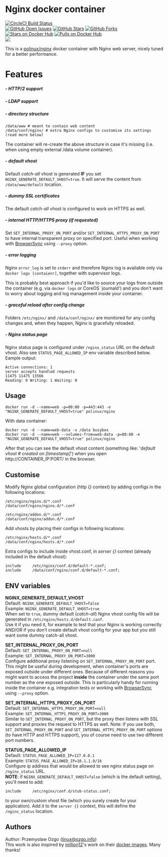 # Nginx docker container
[![CircleCI Build Status](https://img.shields.io/circleci/project/pozgo/docker-nginx/master.svg)](https://circleci.com/gh/pozgo/docker-nginx)  
[![GitHub Open Issues](https://img.shields.io/github/issues/pozgo/docker-nginx.svg)](https://github.com/pozgo/docker-nginx/issues)
[![GitHub Stars](https://img.shields.io/github/stars/pozgo/docker-nginx.svg)](https://github.com/pozgo/docker-nginx)
[![GitHub Forks](https://img.shields.io/github/forks/pozgo/docker-nginx.svg)](https://github.com/pozgo/docker-nginx)  
[![Stars on Docker Hub](https://img.shields.io/docker/stars/polinux/nginx.svg)](https://hub.docker.com/r/polinux/nginx)
[![Pulls on Docker Hub](https://img.shields.io/docker/pulls/polinux/nginx.svg)](https://hub.docker.com/r/polinux/nginx)  
[![](https://images.microbadger.com/badges/image/polinux/nginx.svg)](http://microbadger.com/images/polinux/nginx)

This is a [polinux/nginx](https://registry.hub.docker.com/u/polinux/nginx/) docker container with Nginx web server, nicely tuned for a better performance.

# Features

##### - HTTP/2 support

##### - LDAP support

##### - directory structure
```
/data/www # meant to contain web content
/data/conf/nginx/ # extra Nginx configs to customise its settings (read more below)
```
The container will re-create the above structure in case it's missing (i.e. when using empty external /data volume container).

##### - default vhost

Default *catch-all* vhost is generated **IF** you set `NGINX_GENERATE_DEFAULT_VHOST=true`. It will serve the content from `/data/www/default` location.

##### - dummy SSL certificates

The default *catch-all* vhost is configured to work on HTTPS as well.

##### - internal HTTP/HTTPS proxy (if requested)

Set `SET_INTERNAL_PROXY_ON_PORT` and/or `SET_INTERNAL_HTTPS_PROXY_ON_PORT` to have internal transparent proxy on specified port. Useful when working with [BrowserSync](http://www.browsersync.io/) using `--proxy` option.

##### - error logging

Nginx `error_log` is set to `stderr` and therefore Nginx log is available only via `docker logs [contaienr]`, together with supervisor logs.

This is probably best approach if you'd like to source your logs from outside the container (e.g. via `docker logs` or CoreOS `journald') and you don't want to worry about logging and log management inside your container.

##### - graceful reload after config change

Folders `/etc/nginx/` and `/data/conf/nginx/` are monitored for any config changes and, when they happen, Nginx is gracefully reloaded.

##### - Nginx status page

Nginx status page is configured under `/nginx_status` URL on the default vhost. Also see `STATUS_PAGE_ALLOWED_IP` env variable described below.
Eample output:  

	Active connections: 1
	server accepts handled requests
	11475 11475 13566
	Reading: 0 Writing: 1 Waiting: 0


## Usage

```
docker run -d --name=web -p=80:80 -p=443:443 -e "NGINX_GENERATE_DEFAULT_VHOST=true" polinux/nginx
```

With data container:  
```
docker run -d --name=web-data -v /data busybox
docker run -d --name=web --volumes-from=web-data -p=80:80 -e "NGINX_GENERATE_DEFAULT_VHOST=true" polinux/nginx
```

After that you can see the default vhost content (something like: '*default vhost # created on [timestamp]*') when you open http://CONTAINER_IP:PORT/ in the browser.


## Customise

Modify Nginx global configuration (http {} context) by adding configs in the following locations:  
```
/etc/nginx/nginx.d/*.conf
/data/conf/nginx/nginx.d/*.conf

/etc/nginx/addon.d/*.conf
/data/conf/nginx/addon.d/*.conf
```

Add vhosts by placing their configs in following locations:  
```
/etc/nginx/hosts.d/*.conf
/data/conf/nginx/hosts.d/*.conf
```

Extra configs to include inside vhost.conf, in *server {}* context (already included in the default vhost):  
```
include     /etc/nginx/conf.d/default-*.conf;
include     /data/conf/nginx/conf.d/default-*.conf;
```


## ENV variables

**NGINX_GENERATE_DEFAULT_VHOST**  
Default: `NGINX_GENERATE_DEFAULT_VHOST=false`  
Example: `NGINX_GENERATE_DEFAULT_VHOST=true`  
When set to `true`, dummy default (*catch-all*) Nginx vhost config file will be generated in `/etc/nginx/hosts.d/default.conf`.  
Use it if you need it, for example to test that your Nginx is working correctly AND/OR if you don't create default vhost config for your app but you still want some dummy catch-all vhost.

**SET_INTERNAL_PROXY_ON_PORT**  
Default: `SET_INTERNAL_PROXY_ON_PORT=null`  
Example: `SET_INTERNAL_PROXY_ON_PORT=3000`  
Configure additional proxy listening on `SET_INTERNAL_PROXY_ON_PORT` port.  
This might be useful during development, when container's ports are exposed outside under different ones. Because of different reasons you might want to access the project **inside** the container under the same port number as the one exposed outside. This is particularly handy for running inside the container e.g. integration tests or working with [BrowserSync](http://www.browsersync.io/) using `--proxy` option.

**SET_INTERNAL_HTTPS_PROXY_ON_PORT**  
Default: `SET_INTERNAL_HTTPS_PROXY_ON_PORT=null`  
Example: `SET_INTERNAL_HTTPS_PROXY_ON_PORT=3000`  
Similar to `SET_INTERNAL_PROXY_ON_PORT`, but the proxy then listens with SSL support and proxies the request to HTTPS as well. Note: if you use both, `SET_INTERNAL_PROXY_ON_PORT` and `SET_INTERNAL_HTTPS_PROXY_ON_PORT` options (to have HTTP and HTTPS support), you of course need to use two different port numbers.

**STATUS_PAGE_ALLOWED_IP**  
Default: `STATUS_PAGE_ALLOWED_IP=127.0.0.1`  
Example: `STATUS_PAGE_ALLOWED_IP=10.1.1.0/16`  
Configure ip address that would be allowed to see nginx status page on `/nginx_status` URL.  
**NOTE**: if `NGINX_GENERATE_DEFAULT_VHOST=false` (which is the default setting), you'll need to add:
```
include     /etc/nginx/conf.d/stub-status.conf;
```
to your own/custom vhost file (which you surely create for your application). Add it to the `server {}` context, this will define the `/nginx_status` location.


## Authors

Author: Przemyslaw Ozgo (<linux@ozgo.info>)  
This work is also inspired by [million12](https://github.com/million12)'s work on their [docker images](https://github.com/million12/docker-nginx). Many thanks!
